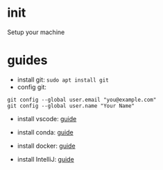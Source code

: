 # init

Setup your machine

# guides

- install git: `sudo apt install git`
- config git:
```
git config --global user.email "you@example.com"
git config --global user.name "Your Name"
```
- install vscode: [guide](vscode.md)

- install conda: [guide](conda.md)

- install docker: [guide](docker.md)

- install IntelliJ: [guide](IntelliJ.md)
